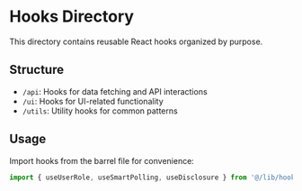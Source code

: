 # Hooks Directory

This directory contains reusable React hooks organized by purpose.

## Structure

- `/api`: Hooks for data fetching and API interactions
- `/ui`: Hooks for UI-related functionality
- `/utils`: Utility hooks for common patterns

## Usage

Import hooks from the barrel file for convenience:

```js
import { useUserRole, useSmartPolling, useDisclosure } from '@/lib/hooks';

